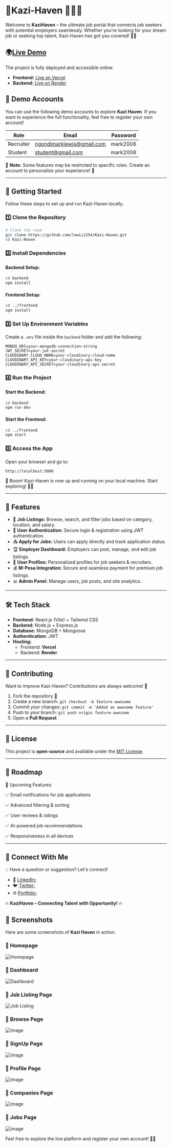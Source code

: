 # 🔗Kazi-Haven 🚀🌐🔥

Welcome to **KaziHaven** – the ultimate job portal that connects job seekers with potential employers seamlessly. Whether you're looking for your dream job or seeking top talent, Kazi-Haven has got you covered! 🎯🚀

## 🌍[Live Demo](https://kazi-haven.vercel.app/)
The project is fully deployed and accessible online:
- **Frontend:** [Live on Vercel](https://kazi-haven.vercel.app/)
- **Backend:** [Live on Render](https://kazi-haven-2.onrender.com)

## 🚀 Demo Accounts  

You can use the following demo accounts to explore **Kazi Haven**. If you want to experience the full functionality, feel free to register your own account!  

| Role   | Email                         | Password  |
|--------|-------------------------------|-----------|
| Recruiter  | ngondimarklewis@gmail.com    | mark2006   |
| Student | student@gmail.com              | mark2006  |

🔹 **Note:** Some features may be restricted to specific roles. Create an account to personalize your experience! 🚀  

---

## 🚀 Getting Started
Follow these steps to set up and run Kazi-Haven locally.

### 1️⃣ Clone the Repository
```bash
# Clone the repo
git clone https://github.com/lewiii254/Kazi-Haven.git
cd Kazi-Haven
```

### 2️⃣ Install Dependencies
#### Backend Setup:
```bash
cd backend
npm install
```

#### Frontend Setup:
```bash
cd ../frontend
npm install
```

### 3️⃣ Set Up Environment Variables
Create a `.env` file inside the `backend` folder and add the following:
```env
MONGO_URI=your-mongodb-connection-string
JWT_SECRET=your-jwt-secret
CLOUDINARY_CLOUD_NAME=your-cloudinary-cloud-name
CLOUDINARY_API_KEY=your-cloudinary-api-key
CLOUDINARY_API_SECRET=your-cloudinary-api-secret
```

### 4️⃣ Run the Project
#### Start the Backend:
```bash
cd backend
npm run dev
```
#### Start the Frontend:
```bash
cd ../frontend
npm start
```

### 5️⃣ Access the App
Open your browser and go to:
```plaintext
http://localhost:5000
```
🎉 Boom! Kazi-Haven is now up and running on your local machine. Start exploring! 🚀🔥

---

## 🌟 Features
- 🏢 **Job Listings:** Browse, search, and filter jobs based on category, location, and salary.
- 👥 **User Authentication:** Secure login & registration using JWT authentication.
- 📤 **Apply for Jobs:** Users can apply directly and track application status.
- 🏆 **Employer Dashboard:** Employers can post, manage, and edit job listings.
- 📜 **User Profiles:** Personalized profiles for job seekers & recruiters.
- 💰 **M-Pesa Integration:** Secure and seamless payment for premium job listings.
- 📊 **Admin Panel:** Manage users, job posts, and site analytics.

---

## 🛠 Tech Stack
- **Frontend:** React.js (Vite) + Tailwind CSS
- **Backend:** Node.js + Express.js
- **Database:** MongoDB + Mongoose
- **Authentication:** JWT
- **Hosting:**
  - Frontend: **Vercel**
  - Backend: **Render**

---

## 🤝 Contributing
Want to improve Kazi-Haven? Contributions are always welcome! 🚀
1. Fork the repository 🍴
2. Create a new branch: `git checkout -b feature-awesome`
3. Commit your changes: `git commit -m 'Added an awesome feature'`
4. Push to your branch: `git push origin feature-awesome`
5. Open a **Pull Request**

---

## 📝 License
This project is **open-source** and available under the [MIT License](LICENSE).

---

## 📅 Roadmap
🔹 Upcoming Features:

✅ Email notifications for job applications

✅ Advanced filtering & sorting

✅ User reviews & ratings

✅ AI-powered job recommendations

✅ Responsiveness in all devices

---

## 🎯 Connect With Me
💡 Have a question or suggestion? Let's connect!
- 🔗 [LinkedIn:](#)
- 🐦 [Twitter:](https://x.com/LewiiiTheG)
- 🌐 [Portfolio:](https://lewiii254.github.io/Portfolio/)

🔥 **KaziHaven – Connecting Talent with Opportunity!** 🔥

## 📸 Screenshots  

Here are some screenshots of **Kazi Haven** in action:  

### 🔹 Homepage  
![Homepage](https://github.com/user-attachments/assets/7434677b-8e44-4266-9562-135be619ad28)  

### 🔹 Dashboard  
![Dashboard](URL_TO_DASHBOARD_SCREENSHOT)  

### 🔹 Job Listing Page  
![Job Listing](https://github.com/user-attachments/assets/34486e04-64d6-4c25-a0ab-c69aae47fb4e)  

### 🔹 Browse Page
![image](https://github.com/user-attachments/assets/1d37a940-4dea-4e9d-b901-72b2ee907987)

### 🔹 SignUp Page
![image](https://github.com/user-attachments/assets/a2a5e1e4-9686-4c2c-bc93-37315d8eec90)

### 🔹 Profile Page
![image](https://github.com/user-attachments/assets/659b021d-623a-47a5-a8fc-7aeb6a739ed4)

### 🔹 Companies Page
![image](https://github.com/user-attachments/assets/ab5c0ad6-0948-40c4-93e3-5d0a590417aa)

### 🔹 Jobs Page
![image](https://github.com/user-attachments/assets/a47dfa04-7200-4a24-8609-d4ebb9c4314c)




Feel free to explore the live platform and register your own account! 🚀✨  


